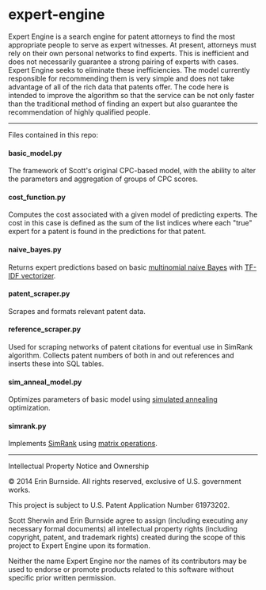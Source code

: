 expert-engine
=============

Expert Engine is a search engine for patent attorneys to find the most 
appropriate people to serve as expert witnesses. At present, attorneys 
must rely on their own personal networks to find experts. This is 
inefficient and does not necessarily guarantee a strong pairing of 
experts with cases. Expert Engine seeks to eliminate these 
inefficiencies. The model currently responsible for recommending them is 
very simple and does not take advantage of all of the rich data that 
patents offer. The code here is intended to improve the algorithm so 
that the service can be not only faster than the traditional method of 
finding an expert but also guarantee the recommendation of highly 
qualified people.

------------------------------------------------------------------------

Files contained in this repo:

#### basic_model.py
The framework of Scott's original CPC-based model, with the ability to 
alter the parameters and aggregation of groups of CPC scores.

#### cost_function.py
Computes the cost associated with a given model of predicting experts. 
The cost in this case is defined as the sum of the list indices where 
each "true" expert for a patent is found in the predictions for that
patent.

#### naive_bayes.py
Returns expert predictions based on basic [multinomial naive Bayes]
with [TF-IDF vectorizer].

#### patent_scraper.py
Scrapes and formats relevant patent data.

#### reference_scraper.py
Used for scraping networks of patent citations for eventual use in 
SimRank algorithm. Collects patent numbers of both in and out
references and inserts these into SQL tables.

#### sim_anneal_model.py
Optimizes parameters of basic model using [simulated annealing]
optimization.

#### simrank.py
Implements [SimRank] using [matrix operations]. 

------------------------------------------------------------------------

Intellectual Property Notice and Ownership

© 2014 Erin Burnside.  All rights reserved, exclusive of U.S. government 
works.

This project is subject to U.S. Patent Application Number 61973202. 

Scott Sherwin and Erin Burnside agree to assign (including executing any 
necessary formal documents) all intellectual property rights (including 
copyright, patent, and trademark rights) created during the scope of 
this project to Expert Engine upon its formation.

Neither the name Expert Engine nor the names of its contributors may be 
used to endorse or promote products related to this software without 
specific prior written permission.

[multinomial naive bayes]: http://scikit-learn.org/stable/modules/generated/sklearn.naive_bayes.MultinomialNB.html
[tf-idf vectorizer]: http://scikit-learn.org/stable/modules/generated/sklearn.feature_extraction.text.TfidfVectorizer.html
[simulated annealing]: http://leonidzhukov.net/hse/2013/stochmod/papers/KirkpatrickGelattVecchi83.pdf
[simrank]: http://ilpubs.stanford.edu:8090/508/1/2001-41.pdf
[matrix operations]: http://www.cse.unsw.edu.au/~zhangw/files/wwwj.pdf
